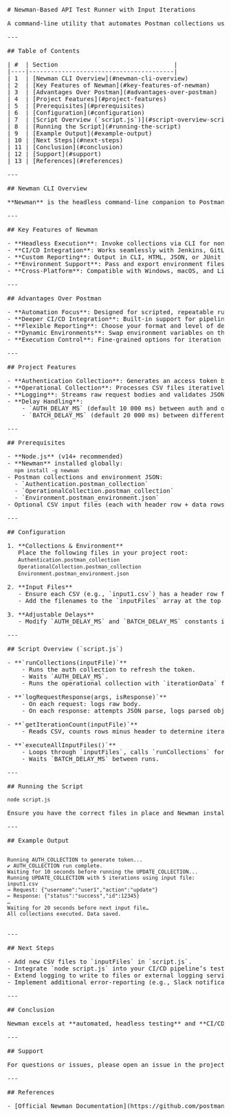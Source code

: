 <pre>
# Newman-Based API Test Runner with Input Iterations

A command-line utility that automates Postman collections using [Newman](https://github.com/postmanlabs/newman). Ideal for CI/CD pipelines, it handles authentication, token generation, and data-driven execution via CSV files—complete with request/response logging and built-in delays to avoid race conditions.

---

## Table of Contents

| #  | Section                                |
|----|----------------------------------------|
| 1  | [Newman CLI Overview](#newman-cli-overview)            |
| 2  | [Key Features of Newman](#key-features-of-newman)      |
| 3  | [Advantages Over Postman](#advantages-over-postman)    |
| 4  | [Project Features](#project-features)                  |
| 5  | [Prerequisites](#prerequisites)                        |
| 6  | [Configuration](#configuration)                        |
| 7  | [Script Overview (`script.js`)](#script-overview-scriptjs) |
| 8  | [Running the Script](#running-the-script)               |
| 9  | [Example Output](#example-output)                       |
| 10 | [Next Steps](#next-steps)                               |
| 11 | [Conclusion](#conclusion)                               |
| 12 | [Support](#support)                                     |
| 13 | [References](#references)                               |

---

## Newman CLI Overview

**Newman** is the headless command-line companion to Postman, built for automated API testing in CI/CD environments. It executes Postman collections without a GUI, supports multiple reporters, and can be integrated into any pipeline.

---

## Key Features of Newman

- **Headless Execution**: Invoke collections via CLI for non-interactive automation.  
- **CI/CD Integration**: Works seamlessly with Jenkins, GitLab CI, CircleCI, Azure DevOps, and more.  
- **Custom Reporting**: Output in CLI, HTML, JSON, or JUnit formats for easy consumption.  
- **Environment Support**: Pass and export environment files to target dev, staging, or prod setups.  
- **Cross-Platform**: Compatible with Windows, macOS, and Linux.

---

## Advantages Over Postman

- **Automation Focus**: Designed for scripted, repeatable runs; no manual clicks required.  
- **Deeper CI/CD Integration**: Built-in support for pipeline hooks, exit codes, and parallel runs.  
- **Flexible Reporting**: Choose your format and level of detail for integration with external dashboards.  
- **Dynamic Environments**: Swap environment variables on the fly via CLI flags.  
- **Execution Control**: Fine-grained options for iteration counts, delays, and concurrency.

---

## Project Features

- **Authentication Collection**: Generates an access token before each data run.  
- **Operational Collection**: Processes CSV files iteratively, one row per request.  
- **Logging**: Streams raw request bodies and validates JSON responses to the console.  
- **Delay Handling**:  
    - `AUTH_DELAY_MS` (default 10 000 ms) between auth and operational runs.  
    - `BATCH_DELAY_MS` (default 20 000 ms) between different input files.

---

## Prerequisites

- **Node.js** (v14+ recommended)  
- **Newman** installed globally:  
  <code>npm install -g newman</code>  
- Postman collections and environment JSON:  
  - `Authentication.postman_collection`  
  - `OperationalCollection.postman_collection`  
  - `Environment.postman_environment.json`  
- Optional CSV input files (each with header row + data rows)

---

## Configuration

1. **Collections & Environment**  
   Place the following files in your project root:  
   <code>Authentication.postman_collection</code>  
   <code>OperationalCollection.postman_collection</code>  
   <code>Environment.postman_environment.json</code>

2. **Input Files**  
   - Ensure each CSV (e.g., `input1.csv`) has a header row followed by data rows.  
   - Add the filenames to the `inputFiles` array at the top of `script.js`.

3. **Adjustable Delays**  
   - Modify `AUTH_DELAY_MS` and `BATCH_DELAY_MS` constants in `script.js` if needed.

---

## Script Overview (`script.js`)

- **`runCollections(inputFile)`**  
    - Runs the auth collection to refresh the token.  
    - Waits `AUTH_DELAY_MS`.  
    - Runs the operational collection with `iterationData` from the CSV.

- **`logRequestResponse(args, isResponse)`**  
    - On each request: logs raw body.  
    - On each response: attempts JSON parse, logs parsed object or raw text.

- **`getIterationCount(inputFile)`**  
    - Reads CSV, counts rows minus header to determine iteration count.

- **`executeAllInputFiles()`**  
    - Loops through `inputFiles`, calls `runCollections` for each.  
    - Waits `BATCH_DELAY_MS` between runs.

---

## Running the Script

<code>node script.js</code>

Ensure you have the correct files in place and Newman installed.

---

## Example Output

<code>
Running AUTH_COLLECTION to generate token...  
✔ AUTH_COLLECTION run complete.  
Waiting for 10 seconds before running the UPDATE_COLLECTION...  
Running UPDATE_COLLECTION with 5 iterations using input file: input1.csv  
→ Request: {"username":"user1","action":"update"}  
← Response: {"status":"success","id":12345}  
…  
Waiting for 20 seconds before next input file…  
All collections executed. Data saved.  
</code>

---

## Next Steps

- Add new CSV files to `inputFiles` in `script.js`.  
- Integrate `node script.js` into your CI/CD pipeline’s test stage.  
- Extend logging to write to files or external logging services.  
- Implement additional error-reporting (e.g., Slack notifications).

---

## Conclusion

Newman excels at **automated, headless testing** and **CI/CD integration**, while Postman’s GUI is better for manual API exploration. For teams aiming to embed API tests in a DevOps pipeline, Newman delivers greater flexibility and reliability.

---

## Support

For questions or issues, please open an issue in the project repository.

---

## References

- [Official Newman Documentation](https://github.com/postmanlabs/newman)
</pre>
